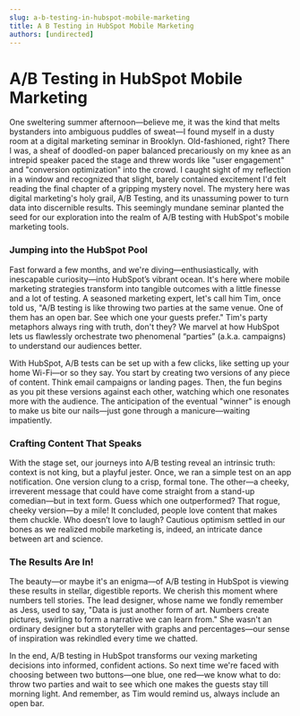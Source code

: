 ```yaml
---
slug: a-b-testing-in-hubspot-mobile-marketing
title: A B Testing in HubSpot Mobile Marketing
authors: [undirected]
---
```


# A/B Testing in HubSpot Mobile Marketing

One sweltering summer afternoon—believe me, it was the kind that melts bystanders into ambiguous puddles of sweat—I found myself in a dusty room at a digital marketing seminar in Brooklyn. Old-fashioned, right? There I was, a sheaf of doodled-on paper balanced precariously on my knee as an intrepid speaker paced the stage and threw words like "user engagement" and "conversion optimization" into the crowd. I caught sight of my reflection in a window and recognized that slight, barely contained excitement I'd felt reading the final chapter of a gripping mystery novel. The mystery here was digital marketing's holy grail, A/B Testing, and its unassuming power to turn data into discernible results. This seemingly mundane seminar planted the seed for our exploration into the realm of A/B testing with HubSpot's mobile marketing tools.

### Jumping into the HubSpot Pool

Fast forward a few months, and we're diving—enthusiastically, with inescapable curiosity—into HubSpot’s vibrant ocean. It's here where mobile marketing strategies transform into tangible outcomes with a little finesse and a lot of testing. A seasoned marketing expert, let's call him Tim, once told us, "A/B testing is like throwing two parties at the same venue. One of them has an open bar. See which one your guests prefer." Tim's party metaphors always ring with truth, don't they? We marvel at how HubSpot lets us flawlessly orchestrate two phenomenal “parties” (a.k.a. campaigns) to understand our audiences better.

With HubSpot, A/B tests can be set up with a few clicks, like setting up your home Wi-Fi—or so they say. You start by creating two versions of any piece of content. Think email campaigns or landing pages. Then, the fun begins as you pit these versions against each other, watching which one resonates more with the audience. The anticipation of the eventual "winner" is enough to make us bite our nails—just gone through a manicure—waiting impatiently.

### Crafting Content That Speaks

With the stage set, our journeys into A/B testing reveal an intrinsic truth: context is not king, but a playful jester. Once, we ran a simple test on an app notification. One version clung to a crisp, formal tone. The other—a cheeky, irreverent message that could have come straight from a stand-up comedian—but in text form. Guess which one outperformed? That rogue, cheeky version—by a mile! It concluded, people love content that makes them chuckle. Who doesn’t love to laugh? Cautious optimism settled in our bones as we realized mobile marketing is, indeed, an intricate dance between art and science.

### The Results Are In!

The beauty—or maybe it's an enigma—of A/B testing in HubSpot is viewing these results in stellar, digestible reports. We cherish this moment where numbers tell stories. The lead designer, whose name we fondly remember as Jess, used to say, "Data is just another form of art. Numbers create pictures, swirling to form a narrative we can learn from." She wasn't an ordinary designer but a storyteller with graphs and percentages—our sense of inspiration was rekindled every time we chatted.

In the end, A/B testing in HubSpot transforms our vexing marketing decisions into informed, confident actions. So next time we're faced with choosing between two buttons—one blue, one red—we know what to do: throw two parties and wait to see which one makes the guests stay till morning light. And remember, as Tim would remind us, always include an open bar.